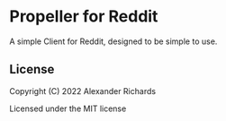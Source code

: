 # Propeller for Reddit

A simple Client for Reddit, designed to be simple to use.

## License

Copyright (C) 2022  Alexander Richards

Licensed under the MIT license
